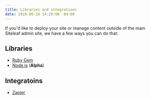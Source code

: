 ```yaml
---
title: Libraries and integrations
date: 2016-06-10 14:29:00 -04:00
---
```


If you'd like to deploy your site or manage content outside of the main Siteleaf admin site, we have a few ways you can do that:

## Libraries

- [Ruby Gem](https://github.com/siteleaf/siteleaf-gem)
- [Node.js](https://www.npmjs.com/package/siteleaf) (**Alpha**)

## Integratoins

- [Zapier](https://zapier.com/zapbook/siteleaf/)